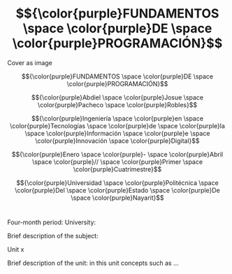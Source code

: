 # $${\color{purple}FUNDAMENTOS \space \color{purple}DE \space \color{purple}PROGRAMACIÓN}$$

Cover as image

$${\color{purple}FUNDAMENTOS \space \color{purple}DE \space \color{purple}PROGRAMACIÓN}$$

$${\color{purple}Abdiel \space \color{purple}Josue \space \color{purple}Pacheco \space \color{purple}Robles}$$

$${\color{purple}Ingeniería \space \color{purple}en \space \color{purple}Tecnologías \space \color{purple}de \space \color{purple}la \space \color{purple}Información \space \color{purple}e \space \color{purple}Innovación \space \color{purple}Digital}$$

$${\color{purple}Enero \space \color{purple}- \space \color{purple}Abril \space \color{purple}// \space \color{purple}Primer \space \color{purple}Cuatrimestre}$$

$${\color{purple}Universidad \space \color{purple}Politécnica \space \color{purple}Del \space \color{purple}Estado \space \color{purple}De \space \color{purple}Nayarit}$$

#

Four-month period:
University:

Brief description of the subject:

Unit x

Brief description of the unit: in this unit concepts such as ...

